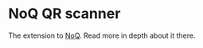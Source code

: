 # NoQ QR scanner

The extension to [NoQ](https://github.com/Dero1014/Virtual_queues/tree/master?tab=readme-ov-file). Read more in depth about it there.
